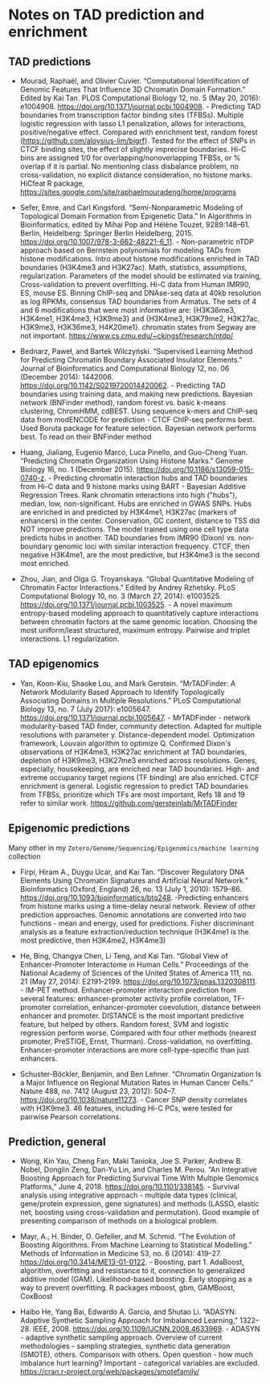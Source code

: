 # Notes on TAD prediction and enrichment

## TAD predictions

- Mourad, Raphaël, and Olivier Cuvier. “Computational Identification of Genomic Features That Influence 3D Chromatin Domain Formation.” Edited by Kai Tan. PLOS Computational Biology 12, no. 5 (May 20, 2016): e1004908. https://doi.org/10.1371/journal.pcbi.1004908. - Predicting TAD boundaries from transcription factor binding sites (TFBSs). Multiple logistic regression with lasso L1 penalization, allows for interactions, positive/negative effect. Compared with enrichment test, random forest (https://github.com/aloysius-lim/bigrf). Tested for the effect of SNPs in CTCF binding sites, the effect of slightly imprecise boundaries. Hi-C bins are assigned 1/0 for overlapping/nonoverlapping TFBSs, or % overlap if it is partial. No mentioning class disbalance problem, no cross-validation, no explicit distance consideration, no histone marks. HiCfeat R package, https://sites.google.com/site/raphaelmouradeng/home/programs

- Sefer, Emre, and Carl Kingsford. “Semi-Nonparametric Modeling of Topological Domain Formation from Epigenetic Data.” In Algorithms in Bioinformatics, edited by Mihai Pop and Hélène Touzet, 9289:148–61. Berlin, Heidelberg: Springer Berlin Heidelberg, 2015. https://doi.org/10.1007/978-3-662-48221-6_11. - Non-parametric nTDP approach based on Bernstein polynomials for modeling TADs from histone modifications. Intro about histone modifications enriched in TAD boundaries (H3K4me3 and H3K27ac). Math, statistics, assumptions, regularization. Parameters of the model should be estimated via training, Cross-validation to prevent overfitting. Hi-C data from Human IMR90, ES, mouse ES. Binning ChIP-seq and DNAse-seq data at 40kb resolution as log RPKMs, consensus TAD boundaries from Armatus. The sets of 4 and 6 modifications that were most informative are: {H3K36me3, H3K4me1, H3K4me3, H3K9me3} and {H3K4me3, H3K79me2, H3K27ac, H3K9me3, H3K36me3, H4K20me1}. chromatin states from Segway are not important. https://www.cs.cmu.edu/~ckingsf/research/ntdp/

- Bednarz, Paweł, and Bartek Wilczyński. “Supervised Learning Method for Predicting Chromatin Boundary Associated Insulator Elements.” Journal of Bioinformatics and Computational Biology 12, no. 06 (December 2014): 1442006. https://doi.org/10.1142/S0219720014420062. - Predicting TAD boundaries using training data, and making new predictions. Bayesian network (BNFinder method), random forest vs. basic k-means clustering, ChromHMM, cdBEST. Using sequence k-mers and ChIP-seq data from modENCODE for prediction - CTCF ChIP-seq performs best. Used Boruta package for feature selection. Bayesian network performs best. To read on their BNFinder method

- Huang, Jialiang, Eugenio Marco, Luca Pinello, and Guo-Cheng Yuan. “Predicting Chromatin Organization Using Histone Marks.” Genome Biology 16, no. 1 (December 2015). https://doi.org/10.1186/s13059-015-0740-z. - Predicting chromatin interaction hubs and TAD boundaries from Hi-C data and 9 histone marks using BART - Bayesian Additive Regression Trees. Rank chromatin interactions into high ("hubs"), median, low, non-significant. Hubs are enriched in GWAS SNPs. Hubs are enriched in and predicted by H3K4me1, H3K27ac (markers of enhancers) in the center. Conservation, GC content, distance  to TSS did NOT improve predictions. The model trained using one cell type data predicts hubs in another. TAD boundaries from IMR90 (Dixon) vs. non-boundary genomic loci with similar interaction frequency. CTCF, then negative H3K4me1, are the most predictive, but H3K4me3 is the second most enriched.

- Zhou, Jian, and Olga G. Troyanskaya. “Global Quantitative Modeling of Chromatin Factor Interactions.” Edited by Andrey Rzhetsky. PLoS Computational Biology 10, no. 3 (March 27, 2014): e1003525. https://doi.org/10.1371/journal.pcbi.1003525. - A novel maximum entropy-based modeling approach to quantitatively capture interactions between chromatin factors at the same genomic location. Choosing the most uniform/least structured, maximum entropy. Pairwise and triplet interactions. L1 regularization.

## TAD epigenomics

- Yan, Koon-Kiu, Shaoke Lou, and Mark Gerstein. “MrTADFinder: A Network Modularity Based Approach to Identify Topologically Associating Domains in Multiple Resolutions.” PLoS Computational Biology 13, no. 7 (July 2017): e1005647. https://doi.org/10.1371/journal.pcbi.1005647. - MrTADFinder - network modularity-based TAD finder, community detection. Adapted for multiple resolutions with parameter y. Distance-dependent model. Optimization framework, Louvain algorithm to optimize Q. Confirmed Dixon's observations of H3K4me3, H3K27ac enrichment at TAD boundaries, depletion of H3K9me3, H3K27me3 enriched across resolutions. Genes, especially, housekeeping, are enriched near TAD boundaries. High- and extreme occupancy target regions (TF binding) are also enriched. CTCF enrichment is general. Logistic regression to predict TAD boundaries from TFBSs, prioritize which TFs are most important, Refs 18 and 19 refer to similar work. https://github.com/gersteinlab/MrTADFinder


## Epigenomic predictions

Many other in my `Zotero/Genome/Sequencing/Epigenomics/machine learning` collection

- Firpi, Hiram A., Duygu Ucar, and Kai Tan. “Discover Regulatory DNA Elements Using Chromatin Signatures and Artificial Neural Network.” Bioinformatics (Oxford, England) 26, no. 13 (July 1, 2010): 1579–86. https://doi.org/10.1093/bioinformatics/btq248.  -Predicting enhancers from histone marks using a time-delay neural network. Review of other prediction approaches. Genomic annotations are converted into two functions - mean and energy, used for predictions. Fisher discriminant analysis as a feature extraction/reduction technique (H3K4me1 is the most predictive, then H3K4me2, H3K4me3)

- He, Bing, Changya Chen, Li Teng, and Kai Tan. “Global View of Enhancer-Promoter Interactome in Human Cells.” Proceedings of the National Academy of Sciences of the United States of America 111, no. 21 (May 27, 2014): E2191-2199. https://doi.org/10.1073/pnas.1320308111. - IM-PET method. Enhancer-promoter interaction prediction from several features: enhancer-promoter activity profile correlation, TF-promoter correlation, enhancer-promoter coevolution, distance between enhancer and promoter. DISTANCE is the most important predictive feature, but helped by others. Random forest, SVM and logistic regression perform worse. Compared with four other methods (nearest promoter, PreSTIGE, Ernst, Thurman). Cross-validation, no overfitting. Enhancer-promoter interactions are more cell-type-specific than just enhancers. 

- Schuster-Böckler, Benjamin, and Ben Lehner. “Chromatin Organization Is a Major Influence on Regional Mutation Rates in Human Cancer Cells.” Nature 488, no. 7412 (August 23, 2012): 504–7. https://doi.org/10.1038/nature11273. - Cancer SNP density correlates with H3K9me3. 46 features, including Hi-C PCs, were tested for pairwise Pearson correlations.

## Prediction, general

- Wong, Kin Yau, Cheng Fan, Maki Tanioka, Joe S. Parker, Andrew B. Nobel, Donglin Zeng, Dan-Yu Lin, and Charles M. Perou. “An Integrative Boosting Approach for Predicting Survival Time With Multiple Genomics Platforms,” June 4, 2018. https://doi.org/10.1101/338145. - Survival analysis using integrative approach - multiple data types (clinical, gene/protein expression, gene signatures) and methods (LASSO, elastic net, boosting using cross-validation and permutation). Good example of presenting comparison of methods on a biological problem.

- Mayr, A., H. Binder, O. Gefeller, and M. Schmid. “The Evolution of Boosting Algorithms. From Machine Learning to Statistical Modelling.” Methods of Information in Medicine 53, no. 6 (2014): 419–27. https://doi.org/10.3414/ME13-01-0122. - Boosting, part 1. AdaBoost, algorithm, overfitting and resistance to it, connection to generalized additive model (GAM). Likelihood-based boosting. Early stopping as a way to prevent overfitting. R packages mboost, gbm, GAMBoost, CoxBoost

- Haibo He, Yang Bai, Edwardo A. Garcia, and Shutao Li. “ADASYN: Adaptive Synthetic Sampling Approach for Imbalanced Learning,” 1322–28. IEEE, 2008. https://doi.org/10.1109/IJCNN.2008.4633969. - ADASYN - adaptive synthetic sampling approach. Overview of current methodologies - sampling strategies, synthetic data generation (SMOTE), others. Comparison with others. Open question - how much imbalance hurt learning? Important - categorical variables are excluded. https://cran.r-project.org/web/packages/smotefamily/




